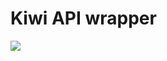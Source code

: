 # Kiwi API wrapper

![](https://img.shields.io/github/last-commit/Kiwi-DB/api-wrapper?color=lime&label=Last%20commit&style=flat-square)
![]()
